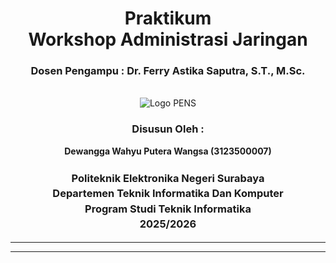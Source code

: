 <div align="center">
  <h1 class="text-align: center;font-weight: bold">Praktikum <br>Workshop Administrasi Jaringan</h1>
  <h3 class="text-align: center;">Dosen Pengampu : Dr. Ferry Astika Saputra, S.T., M.Sc.</h3>
</div>
<br />
<div align="center">
  <img src="https://upload.wikimedia.org/wikipedia/id/4/44/Logo_PENS.png" alt="Logo PENS">
  <h3 style="text-align: center;">Disusun Oleh : </h3>
  <p style="text-align: center;">
    <strong>Dewangga Wahyu Putera Wangsa (3123500007)</strong><br>
  </p>

<h3 style="text-align: center;line-height: 1.5">Politeknik Elektronika Negeri Surabaya<br>Departemen Teknik Informatika Dan Komputer<br>Program Studi Teknik Informatika<br>2025/2026</h3>
  <hr><hr>
</div>

<!-- # Tugas review Deskripsi : 
## 1.	Analisa file http.cap dengan wireshark : Versi HTTP yang digunakan, IP address dari client maupun server, waktu dari client mengirimkan HTTP request., Waktu dari server mengirimkan server dan berapa durasinya 

![screenshot](assets/wireshark-1.png)

•	Ip address client : 145.254.160.237

•	Ip address server: 65.208.228.223

•	Waktu dari client mengirimkan HTTP request : 0,911310

![screenshot](assets/wireshark-2.png)

•	Waktu dari server mengirimkan server: 4,846969

•	Berapa durasinya: 4,846969 - 3,95568 = 0,891281
 
## 2.	Deskripsi gambar pada slide 
 
![screenshot](assets/komunikasi-antar-komputer.png)

Komputer berkomunikasi melalui berbagai lapisan jaringan, seperti yang ditunjukkan pada gambar di atas.

•	Layer Data Link bertanggung jawab atas komunikasi langsung antara perangkat yang terhubung secara fisik dalam jaringan yang sama. Lapisan ini juga mendeteksi dan memperbaiki kesalahan agar data sampai dengan benar.

•	Layer Network mengatur komunikasi antar perangkat di jaringan yang berbeda. Lapisan ini mengatur alamat tujuan dan menentukan rute terbaik agar data dapat dikirim ke perangkat lain meskipun mereka berada di jaringan yang berbeda.

•	Layer Transport menangani komunikasi antar aplikasi di berbagai perangkat. Lapisan ini memastikan data dikirim dengan aman dan tanpa gangguan, membagi data menjadi bagian-bagian kecil, mengatur kecepatan pengiriman agar tidak terkumpul, dan memastikan bahwa semua data sampai dengan urutan yang tepat tanpa ada yang hilang.

 
## 3.	Rangkuman tahapan komunikasi menggunakan TCP

Tahapan komunikasi menggunakan TCP (Transmission Control Protocol) terdiri dari beberapa langkah utama untuk memastikan koneksi yang andal antara dua perangkat dalam jaringan. Berikut adalah tahapan komunikasi TCP:

a. Three-Way Handshake (Membangun Koneksi)

•	SYN: Klien mengirimkan paket SYN (synchronize) ke server untuk meminta koneksi.

•	SYN-ACK: Server merespons dengan paket SYN-ACK (synchronize-acknowledge) untuk mengonfirmasi permintaan.

•	ACK: Klien mengirimkan paket ACK (acknowledge) sebagai balasan, dan koneksi pun terbentuk.

b.	Data Transmission (Pengiriman Data)

•	Setelah koneksi terbentuk, data dikirim dalam bentuk segmen TCP.

•	Setiap segmen memiliki nomor urut (sequence number) dan penerima mengirimkan ACK untuk mengonfirmasi penerimaan.

•	Jika segmen hilang atau rusak, pengirim akan mengirim ulang data.

c.	Four-Way Handshake (Terminasi Koneksi)

•	FIN: Klien mengirimkan paket FIN (finish) untuk mengakhiri koneksi.

•	ACK: Server merespons dengan ACK, tetapi koneksi tetap terbuka sementara.

•	FIN: Server juga mengirim FIN untuk mengakhiri koneksi dari sisi mereka.

•	ACK: Klien merespons dengan ACK, dan koneksi ditutup sepenuhnya.

Protokol TCP dirancang untuk menjamin keandalan komunikasi dengan mekanisme seperti error checking, retransmission, dan flow control untuk memastikan data sampai dengan benar dan berurutan. -->

